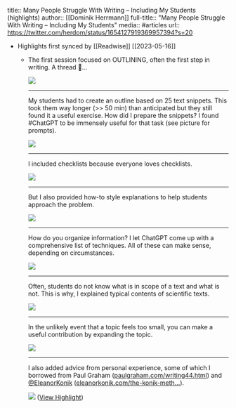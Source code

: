 title:: Many People Struggle With Writing – Including My Students (highlights)
author:: [[Dominik Herrmann]]
full-title:: "Many People Struggle With Writing – Including My Students"
media:: #articles
url:: https://twitter.com/herdom/status/1654127919369957394?s=20

- Highlights first synced by [[Readwise]] [[2023-05-16]]
	- The first session focused on OUTLINING, often the first step in writing. A thread 🧵…
	  
	  ![](https://pbs.twimg.com/media/FvSkkjGaMAEll3h.jpg)
	  
	  * * *
	  
	  My students had to create an outline based on 25 text snippets. This took them way longer (>> 50 min) than anticipated but they still found it a useful exercise. How did I prepare the snippets? I found #ChatGPT to be immensely useful for that task (see picture for prompts).
	  
	  ![](https://pbs.twimg.com/media/FvSklTbaUAUR7ni.jpg)
	  
	  * * *
	  
	  I included checklists because everyone loves checklists.
	  
	  ![](https://pbs.twimg.com/media/FvSkl_PacAApfzJ.jpg)
	  
	  * * *
	  
	  But I also provided how-to style explanations to help students approach the problem.
	  
	  ![](https://pbs.twimg.com/media/FvSkmsraEAENtHn.jpg)
	  
	  * * *
	  
	  How do you organize information? I let ChatGPT come up with a comprehensive list of techniques. All of these can make sense, depending on circumstances.
	  
	  ![](https://pbs.twimg.com/media/FvSknRyaYAoOtSq.jpg)
	  
	  * * *
	  
	  Often, students do not know what is in scope of a text and what is not. This is why, I explained typical contents of scientific texts.
	  
	  ![](https://pbs.twimg.com/media/FvSkn8gacAQFHou.jpg)
	  
	  * * *
	  
	  In the unlikely event that a topic feels too small, you can make a useful contribution by expanding the topic.
	  
	  ![](https://pbs.twimg.com/media/FvSkooIaEAE_5af.jpg)
	  
	  * * *
	  
	  I also added advice from personal experience, some of which I borrowed from Paul Graham ([paulgraham.com/writing44.html](http://www.paulgraham.com/writing44.html)) and [@EleanorKonik](https://twitter.com/EleanorKonik) ([eleanorkonik.com/the-konik-meth…](https://www.eleanorkonik.com/the-konik-method-for-making-notes/amp/)).
	  
	  ![](https://pbs.twimg.com/media/FvSkpOwacAUuEvB.jpg) ([View Highlight](https://read.readwise.io/read/01h072bewv3dje7akqpjtqf6qf))